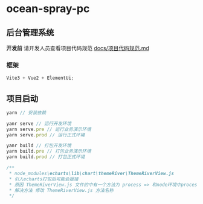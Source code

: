# ocean-spray-pc

## 后台管理系统

**开发前** 请开发人员查看项目代码规范 [docs/项目代码规范.md](./docs/项目代码规范.md)

### 框架

```js
Vite3 + Vue2 + ElementUi;
```

## 项目启动

```js
yarn // 安装依赖

yanr serve // 运行开发环境
yarn serve.pre // 运行业务演示环境
yarn serve.prod // 运行正式环境

yanr build // 打包开发环境
yarn build.pre // 打包业务演示环境
yarn build.prod // 打包正式环境

/**
 * node_modules\echarts\lib\chart\themeRiver\ThemeRiverView.js
 * 引入echarts打包后可能会报错
 * 原因 ThemeRiverView.js 文件的中有一个方法为 process => 和node环境中process重名
 * 解决方法 修改 ThemeRiverView.js 方法名称
 */
```
